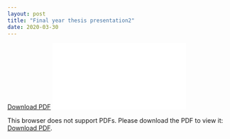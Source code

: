 ```yaml
---
layout: post
title: "Final year thesis presentation2"
date: 2020-03-30
---
```


<a href="https://github.com/iamrajee/iamrajee.github.io/blob/master/_posts/pdf/MTC_Multi_Arm.pdf">Download PDF</a>
<object data="pdf/MTC_Multi_Arm.pdf" type="application/pdf" width="700px" height="700px">
    <embed src="pdf/MTC_Multi_Arm.pdf">
        <p>This browser does not support PDFs. Please download the PDF to view it: <a href="https://github.com/iamrajee/iamrajee.github.io/blob/master/_posts/pdf/MTC_Multi_Arm.pdf">Download PDF</a>.</p>
    </embed>
</object>
<!---
<iframe src="pdf/MTC_Multi_Arm.pdf" width="100%" height="500px"></iframe>
<object data="pdf/MTC_Multi_Arm.pdf" type="application/pdf" width="700px" height="700px"></object>
<embed src="pdf/MTC_Multi_Arm.pdf" type="application/pdf" width="100%" height="100%"></embed>
<iframe src="https://github.com/iamrajee/iamrajee.github.io/blob/master/_posts/pdf/MTC_Multi_Arm.pdf" width="100%" height="500px"></iframe>
<object data="https://github.com/iamrajee/iamrajee.github.io/blob/master/_posts/pdf/MTC_Multi_Arm.pdf" type="application/pdf" width="700px" height="700px"></object>
<embed src="https://github.com/iamrajee/iamrajee.github.io/blob/master/_posts/pdf/MTC_Multi_Arm.pdf" type="application/pdf" width="100%" height="100%"></embed>
--->
